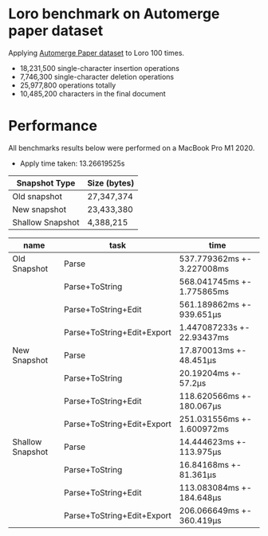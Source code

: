 # Loro benchmark on Automerge paper dataset

Applying
[Automerge Paper dataset](https://github.com/automerge/automerge-perf/tree/master/edit-by-index)
to Loro 100 times.

- 18,231,500 single-character insertion operations
- 7,746,300 single-character deletion operations
- 25,977,800 operations totally
- 10,485,200 characters in the final document

# Performance

All benchmarks results below were performed on a MacBook Pro M1 2020.

- Apply time taken: 13.26619525s

| Snapshot Type    | Size (bytes) |
| ---------------- | ------------ |
| Old snapshot     | 27,347,374   |
| New snapshot     | 23,433,380   |
| Shallow Snapshot | 4,388,215    |

| name             | task                       | time                       |
| ---------------- | -------------------------- | -------------------------- |
| Old Snapshot     | Parse                      | 537.779362ms +- 3.227008ms |
|                  | Parse+ToString             | 568.041745ms +- 1.775865ms |
|                  | Parse+ToString+Edit        | 561.189862ms +- 939.651µs  |
|                  | Parse+ToString+Edit+Export | 1.447087233s +- 22.93437ms |
| New Snapshot     | Parse                      | 17.870013ms +- 48.451µs    |
|                  | Parse+ToString             | 20.19204ms +- 57.2µs       |
|                  | Parse+ToString+Edit        | 118.620566ms +- 180.067µs  |
|                  | Parse+ToString+Edit+Export | 251.031556ms +- 1.600972ms |
| Shallow Snapshot | Parse                      | 14.444623ms +- 113.975µs   |
|                  | Parse+ToString             | 16.84168ms +- 81.361µs     |
|                  | Parse+ToString+Edit        | 113.083084ms +- 184.648µs  |
|                  | Parse+ToString+Edit+Export | 206.066649ms +- 360.419µs  |
